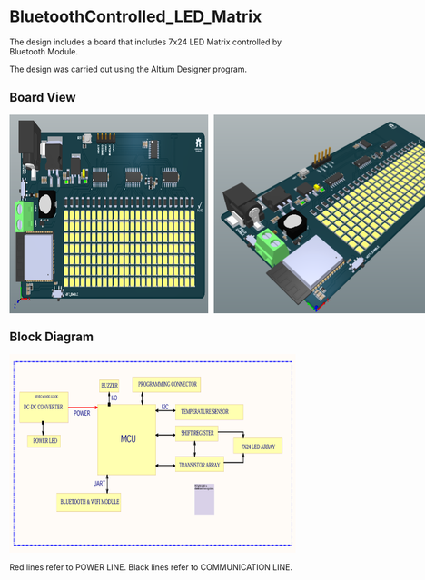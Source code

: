 # BluetoothControlled_LED_Matrix

The design includes a board that includes 7x24 LED Matrix controlled by Bluetooth Module.

The design was carried out using the Altium Designer program.

## Board View

<div style="display: flex; align-items: center;">
  <img style="margin-right: 10px;" width="350" height="350" src="https://raw.githubusercontent.com/kurtasli/BluetoothControlled_LED_Matrix/refs/heads/main/Images/view1.png">
  <img width="550" height="350" src="https://raw.githubusercontent.com/kurtasli/BluetoothControlled_LED_Matrix/refs/heads/main/Images/view2.png">
</div>


## Block Diagram

<p align="left">
  <img width="650" height="350" src="https://raw.githubusercontent.com/kurtasli/BluetoothControlled_LED_Matrix/refs/heads/main/Images/blockdiagram.png">
</p>

Red lines refer to POWER LINE.
Black lines refer to COMMUNICATION LINE.



